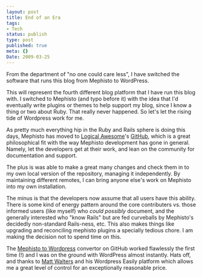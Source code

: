 ```yaml
---
layout: post
title: End of an Era
tags:
- Tech
status: publish
type: post
published: true
meta: {}
Date: 2009-03-25
---
```

From the department of "no one could care less", I have switched the software that runs this blog from Mephisto to WordPress.  

This will represent the fourth different blog platform that I have run this blog with.  I switched to Mephisto (and typo before it) with the idea that I'd eventually write plugins or themes to help support my blog, since I know a thing or two about Ruby.  That really never happened.  So let's let the rising tide of Wordpress work for me.

As pretty much everything hip in the Ruby and Rails sphere is doing this days, Mephisto has moved to [Logical Awesome](http://logicalawesome.com/)'s [GitHub](http://www.github.com/), which is a great philosophical fit with the way Mephisto development has gone in general.  Namely, let the developers get at their work, and lean on the community for documentation and support.

The plus is was able to make a great many changes and check them in to my own local version of the repository, managing it independently.  By maintaining different remotes, I can bring anyone else's work on Mephisto into my own installation.

The minus is that the developers now assume that all users have this ability.  There is some kind of energy pattern around the core contributers vs. those informed users (like myself) who *could possibly* document, and the generally interested who "know Rails" but are fed curveballs by Mephisto's decidedly non-standard Rails-ness, etc.  This also makes things like upgrading and reconciling mephisto plugins a specially tedious chore.  I am making the decision not to spend time on this.

The [Mephisto to Wordpress](http://github.com/iamruinous/mephisto-to-wxr/tree/master) convertor on GitHub worked flawlessly the first time (!) and I was on the ground with WordPress almost instantly.  Hats off, and thanks to [Matt Walters](http://mattwalters.net) and his Wordpress Easily platform which allows me a great level of control for an exceptionally reasonable price.
